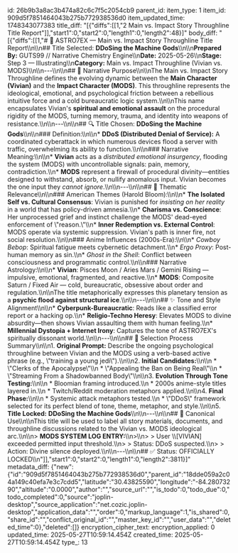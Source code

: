 id: 26b9b3a8ac3b474a82c6c7f5c2054cb9
parent_id: 
item_type: 1
item_id: 909d5f7851464043b275b772938536d0
item_updated_time: 1748343077383
title_diff: "[{\"diffs\":[[1,\"2 Main vs. Impact Story Throughline Title Report\"]],\"start1\":0,\"start2\":0,\"length1\":0,\"length2\":48}]"
body_diff: "[{\"diffs\":[[1,\"# 📄 ASTRO7EX — Main vs. Impact Story Throughline Title Report\\\n\\\n## Title Selected: **DDoSing the Machine Gods**\\\n\\\n**Prepared By:** GUTS99 // Narrative Chemistry Engine\\\n**Date:** 2025-05-26\\\n**Stage:** Step 3 — Illustrating\\\n**Category:** Main vs. Impact Throughline (Vivian vs. MODS)\\\n\\\n---\\\n\\\n## 🧠 Narrative Purpose\\\n\\\nThe Main vs. Impact Story Throughline defines the evolving dynamic between the **Main Character (Vivian)** and the **Impact Character (MODS)**. This throughline represents the ideological, emotional, and psychological friction between a rebellious intuitive force and a cold bureaucratic logic system.\\\n\\\nThis name encapsulates Vivian's **spiritual and emotional assault** on the procedural rigidity of the MODS, turning memory, trauma, and identity into weapons of resistance.\\\n\\\n---\\\n\\\n## 🔍 Title Chosen: **DDoSing the Machine Gods**\\\n\\\n### Definition:\\\n\\\n* **DDoS (Distributed Denial of Service):** A coordinated cyberattack in which numerous devices flood a server with traffic, overwhelming its ability to function.\\\n\\\n### Narrative Meaning:\\\n\\\n* **Vivian** acts as a *distributed emotional insurgency*, flooding the system (MODS) with uncontrollable signals: pain, memory, contradiction.\\\n* **MODS** represent a firewall of procedural divinity—entities designed to withstand, absorb, or nullify anomalous input. Vivian becomes the one input they *cannot ignore*.\\\n\\\n---\\\n\\\n## 🎯 Thematic Relevance\\\n\\\n### American Themes (Harold Bloom):\\\n\\\n* **The Isolated Self vs. Cultural Consensus**: Vivian is punished for *insisting on her reality* in a world that has policy-driven amnesia.\\\n* **Charisma vs. Conscience**: Her unprocessed grief and instinct challenge the MODS' dead-eyed enforcement of \\\"reason.\\\"\\\n* **Inner Redemption vs. External Control**: MODS operate via systemic suppression. Vivian's path is inner fire, not social resolution.\\\n\\\n### Anime Influences (2000s-Era):\\\n\\\n* *Cowboy Bebop*: Spiritual fatigue meets cybernetic detachment.\\\n* *Ergo Proxy*: Post-human memory as sin.\\\n* *Ghost in the Shell*: Conflict between consciousness and programmatic control.\\\n\\\n### Narrative Astrology:\\\n\\\n* **Vivian**: Pisces Moon / Aries Mars / Gemini Rising — impulsive, emotional, fragmented, and reactive.\\\n* **MODS**: Composite Saturn / Fixed Air — cold, bureaucratic, obsessive about order and regulation.\\\n\\\nThe title metaphorically expresses this planetary tension as a **psychic flood against structural ice**.\\\n\\\n---\\\n\\\n## ✨ Tone and Style Alignment\\\n\\\n* **Cyberpunk-Bureaucratic**: Reads like a classified error report or a hacking op.\\\n* **Religio-Techno Heresy**: Elevates MODS to divine absurdity—then shows Vivian assaulting them with human feeling.\\\n* **Millennial Dystopia + Internet Irony**: Captures the tone of ASTRO7EX's spiritually dissonant world.\\\n\\\n---\\\n\\\n## 🔧 Selection Process Summary\\\n\\\n1. **Original Prompt:** Describe the ongoing psychological throughline between Vivian and the MODS using a verb-based active phrase (e.g., \\\"training a young jedi\\\").\\\n\\\n2. **Initial Candidates:**\\\n\\\n   * \\\"Clerks of the Apocalypse\\\"\\\n   * \\\"Appealing the Ban on Being Real\\\"\\\n   * \\\"Streaming From a Shadowbanned Body\\\"\\\n\\\n3. **Evolution Through Tone Testing:**\\\n\\\n   * Bloomian framing introduced.\\\n   * 2000s anime-style titles layered in.\\\n   * Twitch/Reddit moderation metaphors applied.\\\n\\\n4. **Final Phase:**\\\n\\\n   * Systemic attack metaphors tested.\\\n   * \\\"DDoS\\\" framework selected for its perfect blend of tone, theme, metaphor, and style.\\\n\\\n5. **Title Locked:** **DDoSing the Machine Gods**\\\n\\\n---\\\n\\\n## 🏁 Canonical Use\\\n\\\nThis title will be used to label all story materials, documents, and throughline discussions related to the Vivian vs. MODS ideological arc.\\\n\\\n> **MODS SYSTEM LOG ENTRY:**\\\n>\\\n> > User \\\\[VIVIAN] exceeded permitted input threshold.\\\n> > Status: DDoS suspected.\\\n> > Action: Divine silence deployed.\\\n\\\n---\\\n\\\n## ✅ Status: OFFICIALLY LOCKED\\\n\"]],\"start1\":0,\"start2\":0,\"length1\":0,\"length2\":3811}]"
metadata_diff: {"new":{"id":"909d5f7851464043b275b772938536d0","parent_id":"18dde059a2c04a149c40efa7e3c7cdd5","latitude":"30.43825590","longitude":"-84.28073290","altitude":"0.0000","author":"","source_url":"","is_todo":0,"todo_due":0,"todo_completed":0,"source":"joplin-desktop","source_application":"net.cozic.joplin-desktop","application_data":"","order":0,"markup_language":1,"is_shared":0,"share_id":"","conflict_original_id":"","master_key_id":"","user_data":"","deleted_time":0},"deleted":[]}
encryption_cipher_text: 
encryption_applied: 0
updated_time: 2025-05-27T10:59:14.454Z
created_time: 2025-05-27T10:59:14.454Z
type_: 13